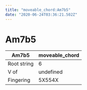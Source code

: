 ```yaml
---
title: "moveable_chord:Am7b5"
date: "2020-06-24T03:36:21.502Z"
---
```


# Am7b5
Am7b5 | moveable_chord
--- | ---
Root string | 6
V of | undefined
Fingering | 5X554X
